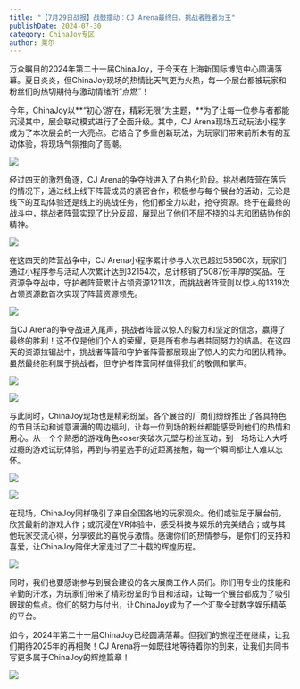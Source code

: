 ```yaml
---
title: "【7月29日战报】战鼓擂动：CJ Arena最终日，挑战者胜者为王"
publishDate: 2024-07-30
category: ChinaJoy专区
author: 莱尔
---
```


万众瞩目的2024年第二十一届ChinaJoy，于今天在上海新国际博览中心圆满落幕。夏日炎炎，但ChinaJoy现场的热情比天气更为火热，每一个展台都被玩家和粉丝们的热切期待与激动情绪所“点燃”！

今年，ChinaJoy以**“初心‘游’在，精彩无限”为主题，**为了让每一位参与者都能沉浸其中，展会联动模式进行了全面升级。其中，CJ Arena现场互动玩法小程序成为了本次展会的一大亮点。它结合了多重创新玩法，为玩家们带来前所未有的互动体验，将现场气氛推向了高潮。

![](https://ec-net-1251389766.cos.ap-shanghai.myqcloud.com/wp-content/uploads/2024/07/20240730205657265.png)

经过四天的激烈角逐，CJ Arena的争夺战进入了白热化阶段。挑战者阵营在落后的情况下，通过线上线下阵营成员的紧密合作，积极参与每个展台的活动，无论是线下的互动体验还是线上的挑战任务，他们都全力以赴，抢夺资源。终于在最终的战斗中，挑战者阵营实现了比分反超，展现出了他们不屈不挠的斗志和团结协作的精神。

![](https://ec-net-1251389766.cos.ap-shanghai.myqcloud.com/wp-content/uploads/2024/07/20240730205702435-473x1024.png)

在这四天的阵营战争中，CJ Arena小程序累计参与人次已超过58560次，玩家们通过小程序参与活动人次累计达到32154次，总计核销了5087份丰厚的奖品。在资源争夺战中，守护者阵营累计占领资源1211次，而挑战者阵营则以惊人的1319次占领资源数首次实现了阵营资源领先。

![](https://ec-net-1251389766.cos.ap-shanghai.myqcloud.com/wp-content/uploads/2024/07/20240730205705599-473x1024.png)

当CJ Arena的争夺战进入尾声，挑战者阵营以惊人的毅力和坚定的信念，赢得了最终的胜利！这不仅是他们个人的荣耀，更是所有参与者共同努力的结晶。在这四天的资源拉锯战中，挑战者阵营和守护者阵营都展现出了惊人的实力和团队精神。虽然最终胜利属于挑战者，但守护者阵营同样值得我们的敬佩和掌声。

![](https://ec-net-1251389766.cos.ap-shanghai.myqcloud.com/wp-content/uploads/2024/07/20240730205710789.png)

![](https://ec-net-1251389766.cos.ap-shanghai.myqcloud.com/wp-content/uploads/2024/07/20240730205712582.png)

与此同时，ChinaJoy现场也是精彩纷呈。各个展台的厂商们纷纷推出了各具特色的节目活动和诚意满满的周边福利，让每一位到场的粉丝都能感受到他们的热情和用心。从一个个熟悉的游戏角色coser突破次元壁与粉丝互动，到一场场让人大呼过瘾的游戏试玩体验，再到与明星选手的近距离接触，每一个瞬间都让人难以忘怀。

![](https://ec-net-1251389766.cos.ap-shanghai.myqcloud.com/wp-content/uploads/2024/07/20240730205715465.png)

![](https://ec-net-1251389766.cos.ap-shanghai.myqcloud.com/wp-content/uploads/2024/07/20240730205717951.png)

在现场，ChinaJoy同样吸引了来自全国各地的玩家观众。他们或驻足于展台前，欣赏最新的游戏大作；或沉浸在VR体验中，感受科技与娱乐的完美结合；或与其他玩家交流心得，分享彼此的喜悦与激情。感谢你们的热情参与，是你们的支持和喜爱，让ChinaJoy陪伴大家走过了二十载的辉煌历程。

![](https://ec-net-1251389766.cos.ap-shanghai.myqcloud.com/wp-content/uploads/2024/07/20240730205719943.png)

同时，我们也要感谢参与到展会建设的各大展商工作人员们。你们用专业的技能和辛勤的汗水，为玩家们带来了精彩纷呈的节目和活动，让每一个展台都成为了吸引眼球的焦点。你们的努力与付出，让ChinaJoy成为了一个汇聚全球数字娱乐精英的平台。

如今，2024年第二十一届ChinaJoy已经圆满落幕。但我们的旅程还在继续，让我们期待2025年的再相聚！CJ Arena将一如既往地等待着你的到来，让我们共同书写更多属于ChinaJoy的辉煌篇章！

![](https://ec-net-1251389766.cos.ap-shanghai.myqcloud.com/wp-content/uploads/2024/07/20240730205721350.png)
